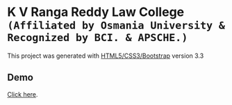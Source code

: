 # K V Ranga Reddy Law College `(Affiliated by Osmania University & Recognized by BCI. & APSCHE.)`

This project was generated with [HTML5/CSS3/Bootstrap](https://getbootstrap.com/docs/3.3/) version 3.3

## Demo

 [Click here](http://kvrrlawcollege.com).